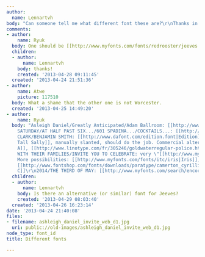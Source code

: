 ```yaml
---
author:
  name: Lennartvh
body: "Can someone tell me what different font these are?\r\nThanks in advance!"
comments:
- author:
    name: Ryuk
  body: One should be [[http://www.myfonts.com/fonts/redrooster/jeeves|Jeeves]].
  children:
  - author:
      name: Lennartvh
    body: thanks!
    created: '2013-04-28 09:11:45'
  created: '2013-04-24 21:51:36'
- author:
    name: Atwe
    picture: 117510
  body: What a shame that the other one is not Worcester.
  created: '2013-04-25 14:49:20'
- author:
    name: Ryuk
  body: "Asleigh Daniel/Greatly Anticipated/Adam Ballroom: [[http://www.myfonts.com/fonts/redrooster/jeeves|Jeeves]]\r\nON
    SATURDAY/AT HALF PAST SIX.../601 SPADINA.../COCKTAILS...: [[http://www.myfonts.com/search/engravers|Engravers]]\r\nANN
    CLARK/BENJAMIN SMITH: [[http://www.dafont.com/edition.font|Edition]]/[[http://www.ffonts.net/Long-Tall-Sally-EEN-Plain.font|Long
    Tall Sally]], manually slanted, should do the job. Commercial alternatives: [[http://www.fontshop.com/fonts/downloads/paratype/camerton_cyrillic_ot|Cammerton
    A]], [[http://www.linotype.com/fr/305246/goldwaterregular-police.html|Goldwater]]\r\nTOGETHER
    WITH THEIR FAMILIES/INVITE YOU TO CELEBRATE: very \"[[http://www.myfonts.com/fonts/fontbureau/empire|Empire]].
    More possibilities: [[http://www.myfonts.com/fonts/itc/iris|Iris]], [[http://www.myfonts.com/fonts/letterperfect/silhouette|Silhouette]],
    [[http://www.fontshop.com/fonts/downloads/paratype/camerton_cyrillic_ot|Camerton
    C]]\r\n2014/THE THIRD OF MAY: [[http://www.myfonts.com/search/encorpada|Encorpada]]"
  children:
  - author:
      name: Lennartvh
    body: Is there an alternative (or similar) font for Jeeves?
    created: '2013-04-29 08:03:40'
  created: '2013-04-26 16:23:14'
date: '2013-04-24 21:40:08'
files:
- filename: ashleigh_daniel_invite_web_d1.jpg
  uri: public://old-images/ashleigh_daniel_invite_web_d1.jpg
node_type: font_id
title: Different fonts

---
```

